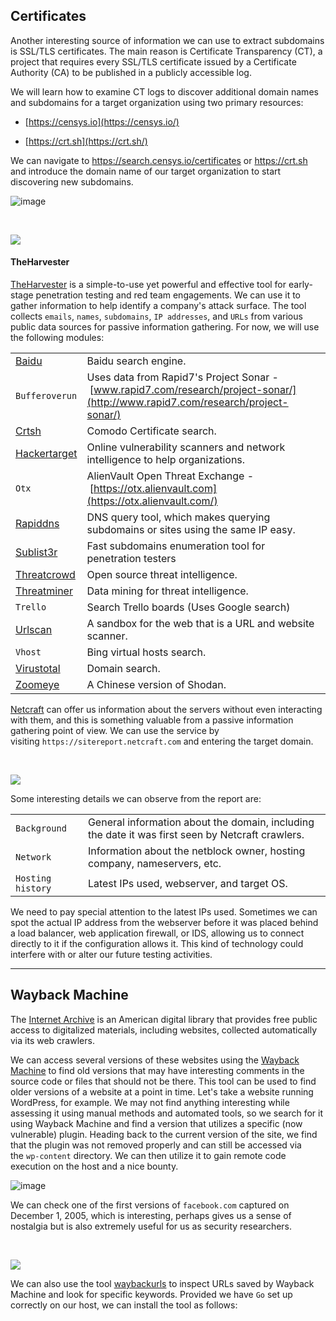 ## Certificates

Another interesting source of information we can use to extract subdomains is SSL/TLS certificates. The main reason is Certificate Transparency (CT), a project that requires every SSL/TLS certificate issued by a Certificate Authority (CA) to be published in a publicly accessible log.

We will learn how to examine CT logs to discover additional domain names and subdomains for a target organization using two primary resources:

- [https://censys.io](https://censys.io/)
    
- [https://crt.sh](https://crt.sh/)
    

We can navigate to https://search.censys.io/certificates or https://crt.sh and introduce the domain name of our target organization to start discovering new subdomains.

![image](https://academy.hackthebox.com/storage/modules/144/censys_facebook.png)

   

![](https://academy.hackthebox.com/storage/modules/144/crt_facebook.png)

#### TheHarvester

[TheHarvester](https://github.com/laramies/theHarvester) is a simple-to-use yet powerful and effective tool for early-stage penetration testing and red team engagements. We can use it to gather information to help identify a company's attack surface. The tool collects `emails`, `names`, `subdomains`, `IP addresses`, and `URLs` from various public data sources for passive information gathering. For now, we will use the following modules:

|||
|---|---|
|[Baidu](http://www.baidu.com/)|Baidu search engine.|
|`Bufferoverun`|Uses data from Rapid7's Project Sonar - [www.rapid7.com/research/project-sonar/](http://www.rapid7.com/research/project-sonar/)|
|[Crtsh](https://crt.sh/)|Comodo Certificate search.|
|[Hackertarget](https://hackertarget.com/)|Online vulnerability scanners and network intelligence to help organizations.|
|`Otx`|AlienVault Open Threat Exchange - [https://otx.alienvault.com](https://otx.alienvault.com/)|
|[Rapiddns](https://rapiddns.io/)|DNS query tool, which makes querying subdomains or sites using the same IP easy.|
|[Sublist3r](https://github.com/aboul3la/Sublist3r)|Fast subdomains enumeration tool for penetration testers|
|[Threatcrowd](http://www.threatcrowd.org/)|Open source threat intelligence.|
|[Threatminer](https://www.threatminer.org/)|Data mining for threat intelligence.|
|`Trello`|Search Trello boards (Uses Google search)|
|[Urlscan](https://urlscan.io/)|A sandbox for the web that is a URL and website scanner.|
|`Vhost`|Bing virtual hosts search.|
|[Virustotal](https://www.virustotal.com/gui/home/search)|Domain search.|
|[Zoomeye](https://www.zoomeye.org/)|A Chinese version of Shodan.|

[Netcraft](https://www.netcraft.com/) can offer us information about the servers without even interacting with them, and this is something valuable from a passive information gathering point of view. We can use the service by visiting `https://sitereport.netcraft.com` and entering the target domain.

   

![](https://academy.hackthebox.com/storage/modules/144/netcraft_facebook.png)

Some interesting details we can observe from the report are:

|||
|---|---|
|`Background`|General information about the domain, including the date it was first seen by Netcraft crawlers.|
|`Network`|Information about the netblock owner, hosting company, nameservers, etc.|
|`Hosting history`|Latest IPs used, webserver, and target OS.|

We need to pay special attention to the latest IPs used. Sometimes we can spot the actual IP address from the webserver before it was placed behind a load balancer, web application firewall, or IDS, allowing us to connect directly to it if the configuration allows it. This kind of technology could interfere with or alter our future testing activities.

---

## Wayback Machine

The [Internet Archive](https://en.wikipedia.org/wiki/Internet_Archive) is an American digital library that provides free public access to digitalized materials, including websites, collected automatically via its web crawlers.

We can access several versions of these websites using the [Wayback Machine](http://web.archive.org/) to find old versions that may have interesting comments in the source code or files that should not be there. This tool can be used to find older versions of a website at a point in time. Let's take a website running WordPress, for example. We may not find anything interesting while assessing it using manual methods and automated tools, so we search for it using Wayback Machine and find a version that utilizes a specific (now vulnerable) plugin. Heading back to the current version of the site, we find that the plugin was not removed properly and can still be accessed via the `wp-content` directory. We can then utilize it to gain remote code execution on the host and a nice bounty.

![image](https://academy.hackthebox.com/storage/modules/144/wayback1.png)

We can check one of the first versions of `facebook.com` captured on December 1, 2005, which is interesting, perhaps gives us a sense of nostalgia but is also extremely useful for us as security researchers.

   

![](https://academy.hackthebox.com/storage/modules/144/wayback2.png)

We can also use the tool [waybackurls](https://github.com/tomnomnom/waybackurls) to inspect URLs saved by Wayback Machine and look for specific keywords. Provided we have `Go` set up correctly on our host, we can install the tool as follows: